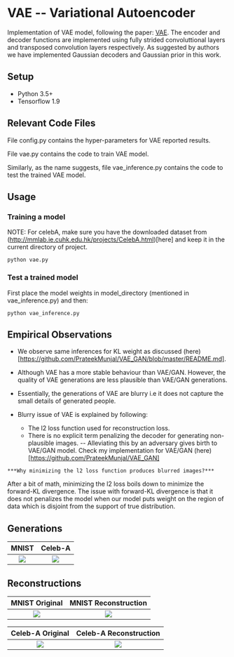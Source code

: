 # VAE -- Variational Autoencoder

Implementation of VAE model, following the paper: [VAE](https://arxiv.org/abs/1312.6114). The encoder and decoder functions are implemented using fully strided convoluttional layers and transposed convolution layers respectively. As suggested by authors we have implemented Gaussian decoders and Gaussian prior in this work.

## Setup
* Python 3.5+
* Tensorflow 1.9

## Relevant Code Files

File config.py contains the hyper-parameters for VAE reported results.

File vae.py contains the code to train VAE model.

Similarly, as the name suggests, file vae_inference.py contains the code to test the trained VAE model.

## Usage
### Training a model
NOTE: For celebA, make sure you have the downloaded dataset from (http://mmlab.ie.cuhk.edu.hk/projects/CelebA.html)[here] and keep it in the current directory of project.
```
python vae.py
```

### Test a trained model 
 
First place the model weights in model_directory (mentioned in vae_inference.py) and then:
```
python vae_inference.py 
```

## Empirical Observations

* We observe same inferences for KL weight as discussed (here)[https://github.com/PrateekMunjal/VAE_GAN/blob/master/README.md].

* Although VAE has a more stable behaviour than VAE/GAN. However, the quality of VAE generations are less plausible than VAE/GAN generations.

* Essentially, the generations of VAE are blurry i.e it does not capture the small details of generated people.

* Blurry issue of VAE is explained by following:
  * The l2 loss function used for reconstruction loss.
  * There is no explicit term penalizing the decoder for generating non-plausible images. -- Alleviating this by an adversary gives birth to VAE/GAN model. Check my implementation for VAE/GAN (here)[https://github.com/PrateekMunjal/VAE_GAN]
```  
***Why minimizing the l2 loss function produces blurred images?***
```
After a bit of math, minimizing the l2 loss boils down to minimize the forward-KL divergence. The issue with forward-KL divergence is that it does not penalizes the model when our model puts weight on the region of data which is disjoint from the support of true distribution. 

## Generations

MNIST            |  Celeb-A
:-------------------------:|:-------------------------: 
![](https://github.com/PrateekMunjal/VAE/blob/master/MNIST/generations.gif)  |  ![](https://github.com/PrateekMunjal/VAE/blob/master/celebA/generations.gif)

## Reconstructions

MNIST Original            |  MNIST Reconstruction
:-------------------------:|:-------------------------: 
![](https://github.com/PrateekMunjal/VAE/blob/master/MNIST/op-real/original_new_vae-95.png)  |  ![](https://github.com/PrateekMunjal/VAE/blob/master/MNIST/op-recons/reconstructed_new_vae-95.png)

Celeb-A Original            |  Celeb-A Reconstruction
:-------------------------:|:-------------------------: 
![](https://github.com/PrateekMunjal/VAE/blob/master/celebA/op-real/orig-img-8.png)  |  ![](https://github.com/PrateekMunjal/VAE/blob/master/celebA/op-recons/recons-img-8.png)

